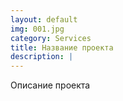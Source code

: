 ```yaml
---
layout: default
img: 001.jpg
category: Services
title: Название проекта
description: |
---
```

  Описание проекта